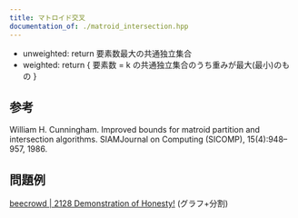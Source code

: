 ```yaml
---
title: マトロイド交叉
documentation_of: ./matroid_intersection.hpp
---
```

 *  unweighted: return 要素数最大の共通独立集合
 *  weighted: return { 要素数 = k の共通独立集合のうち重みが最大(最小)のもの }
## 参考
William H. Cunningham. Improved bounds for matroid partition and intersection algorithms. SIAMJournal on Computing (SICOMP), 15(4):948–957, 1986.
## 問題例
[beecrowd | 2128 Demonstration of Honesty!](https://www.beecrowd.com.br/judge/en/problems/view/2128) (グラフ+分割)
